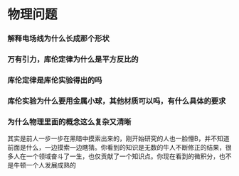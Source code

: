 # 物理问题

### 解释电场线为什么长成那个形状


### 万有引力，库伦定律为什么是平方反比的


### 库伦定律是库伦实验得出的吗


### 库伦实验为什么要用金属小球，其他材质可以吗，有什么具体的要求


### 为什么物理里面的概念这么复杂又清晰

其实是前人一步一步在黑暗中摸索出来的，刚开始研究的人也一脸懵B，并不知道前面是什么，一边摸索一边瞎猜。你看到的知识是无数的牛人不断修正的结果，很多人在一个领域奋斗了一生，也仅贡献了一个知识点。你现在看到的微积分，也不是牛顿一个人发展成熟的


